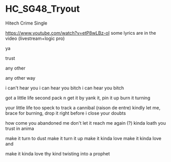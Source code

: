 # HC_SG48_Tryout
Hitech Crime Single

https://www.youtube.com/watch?v=etP8wLBz-oI
some lyrics are in the video (livestream+logic pro)

ya

trust

any other

any other way 

i can't hear you
i can hear you bitch
i can hear you bitch

got a little life 
second pack n get it by
yank it, pin it up
burn it turning

your little life too speck
to track a cannibal (raison de entre) 
kindly let me, brace for
burning, drop it right before i close your doubts

how come you abandoned me 
don't let it reach me again (?)
kinda loath you
trust in anima

make it turn to dust 
make it turn it up
make it kinda love 
make it kinda love and

make it kinda love thy kind
twisting into a prophet



